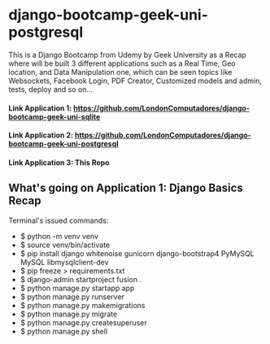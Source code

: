 # django-bootcamp-geek-uni-postgresql

This is a Django Bootcamp from Udemy by Geek University as a Recap where will be built 3 different applications such as a Real Time, Geo location, and Data Manipulation one, which can be seen topics like Websockets, Facebook Login, PDF Creator, Customized models and admin, tests, deploy and so on...


#### Link Application 1: https://github.com/LondonComputadores/django-bootcamp-geek-uni-sqlite

#### Link Application 2: https://github.com/LondonComputadores/django-bootcamp-geek-uni-postgresql

#### Link Application 3: This Repo


## What's going on Application 1: Django Basics Recap

Terminal's issued commands:

- $ python -m venv venv
- $ source venv/bin/activate
- $ pip install django whitenoise gunicorn django-bootstrap4 PyMySQL
MySQL libmysqlclient-dev
- $ pip freeze > requirements.txt
- $ django-admin startproject fusion .
- $ python manage.py startapp app
- $ python manage.py runserver
- $ python manage.py makemigrations
- $ python manage.py migrate
- $ python manage.py createsuperuser
- $ python manage.py shell